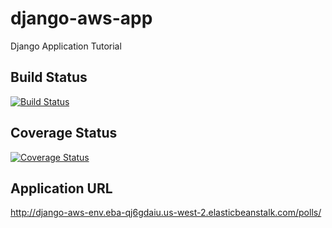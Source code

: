 # django-aws-app
Django Application Tutorial


## Build Status
[![Build Status](https://app.travis-ci.com/jeffwong97/django-aws-app.svg?branch=main)](https://app.travis-ci.com/jeffwong97/django-aws-app)


## Coverage Status
[![Coverage Status](https://coveralls.io/repos/github/jeffwong97/django-aws-app/badge.svg?branch=main)](https://coveralls.io/github/jeffwong97/django-aws-app?branch=main)


## Application URL
http://django-aws-env.eba-qj6gdaiu.us-west-2.elasticbeanstalk.com/polls/
